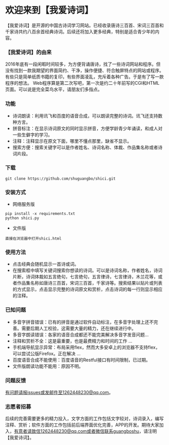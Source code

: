 欢迎来到【我爱诗词】
==========================
【我爱诗词】是开源的中国古诗词学习网站。已经收录唐诗三百首、宋词三百首和千家诗共约八百余首经典诗词。后续还将加入更多经典，特别是适合青少年的内容。

### 【我爱诗词】的由来 
2016年底有一段闲暇时间较多，为方便背诵唐诗，找了一些诗词网站和程序。但没有找到一款我期望的界面简约、干净，操作便捷、符合触屏特点的网站或程序。有些只是简单纸质书籍的复印，有些界面凌乱，充斥着各种广告。于是有了写一款程序的想法。
Web程序算是第二次写吧，第一次是约二十年前写的CGI和HTML页面。可以说是完全菜鸟水平，请朋友们多指点。

### 功能
* 诗词朗读：利用讯飞和百度的语音合成，可以朗读完整的诗词。讯飞还支持数种方言。
* 拼音标注：在显示诗词原文的同时显示拼音，方便学龄青少年诵读，和成人对一些生僻字的学习。
* 注释：注释显示在原文下面，哪里不懂点那里，缺省不显示。
* 搜索方便：搜索关键字可以是作者姓名、诗词名称、体裁、作品集名称或者诗词片段。

### 下载
```
git clone https://github.com/shuguangbo/shici.git
```

### 安装方式
* 网络服务版
```
pip install -x requirements.txt
python shici.py
```
* 文件版
```
直接在浏览器中打开shici.html
```   

### 使用方法
* 点击经典会随机显示一首诗或词。
* 在搜索框中填写关键词搜索你想读的诗词。可以是诗词名称，作者姓名，诗词片断，诗词体裁如五言绝句，七言绝句，五言律诗，七言律诗，木兰花等，或者作品集名称如唐诗三百首，宋词三百首，千家诗等。搜索结果以贴片或列表的方式显示，点击显示完整的诗词原文和赏析，点击诗词的每一行则显示相应的注释。

### 已知问题
* 多音字拼音错误：已有的拼音是通过软件自动标注，在多音字处理上还不完善。需要后期人工校验，这需要大量的精力，还在继续进行中。
* 多音字朗读错误：各家的语音合成都还不能完美解决多音字发音问题...
* 注释和赏析不全：这是最重要，也是最费精力和时间的工作 ...
* 手机端导航显示异常：布局采用flex，然而大多安卓上的浏览器不支持flex，可以尝试公版Firefox。正在解决 ...
* 百度语音合成不能使用：百度语音的Restful接口有时间限制，已过期。
* 文件版朗读功能不能用：原因不明。

### 问题反馈
有问题请报issues或发邮件至1262448230@qq.com。

### 志愿者招募
后续的完善需要更多的精力投入，文字方面的工作包括文字较对，诗词录入，编写注释、赏析；软件方面的工作包括前后端界面优化完善，APP的开发。期待大家加入，有意者请致信1262448230@qq.com或者微信联系guangboshu，请注明【我爱诗词】。
